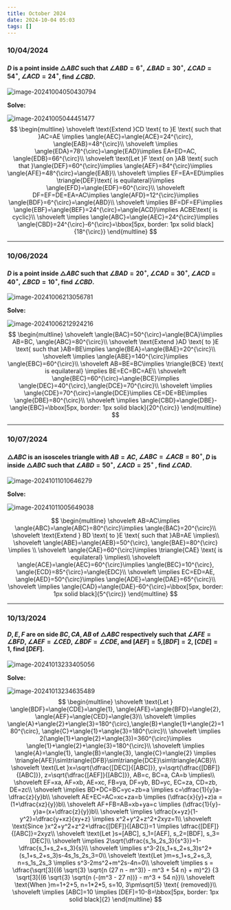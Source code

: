 ```yaml
---
title: October 2024
date: 2024-10-04 05:03
tags: []
---
```


### 10/04/2024

#### $D$ is a point inside $\triangle{ABC}$ such that $\angle{ABD}=6^{\circ}$, $\angle{BAD}=30^{\circ}$, $\angle{CAD}=54^{\circ}$, $\angle{ACD}=24^{\circ}$, find $\angle{CBD}$.

![image-20241004050430794](/assets/images/2024/image-20241004050430794.png)

**Solve:**

![image-20241005044451477](/assets/images/2024/image-20241004050848572.png)
$$
\begin{multline}
\shoveleft \text{Extend }CD \text{ to }E \text{ such that }AC=AE \implies \angle{AEC}=\angle{ACE}=24^{\circ}, \angle{EAB}=48^{\circ}\\
\shoveleft \implies \angle{EDA}=78^{\circ}=\angle{EAD}\implies EA=ED=AC, \angle{EDB}=66^{\circ}\\
\shoveleft \text{Let }F \text{ on }AB \text{ such that }\angle{DEF}=60^{\circ}\implies \angle{AEF}=84^{\circ}\implies \angle{AFE}=48^{\circ}=\angle{EAB}\\
\shoveleft \implies EF=EA=ED\implies \triangle{DEF}\text{ is equilateral}\implies \angle{EFD}=\angle{EDF}=60^{\circ}\\
\shoveleft DF=EF=DE=EA=AC\implies \angle{AFD}=12^{\circ}\implies \angle{BDF}=6^{\circ}=\angle{ABD}\\
\shoveleft \implies BF=DF=EF\implies \angle{EBF}=\angle{BEF}=24^{\circ}=\angle{ACD}\implies ACBE\text{ is cyclic}\\
\shoveleft \implies \angle{ABC}=\angle{AEC}=24^{\circ}\implies \angle{CBD}=24^{\circ}-6^{\circ}=\bbox[5px, border: 1px solid black]{18^{\circ}}
\end{multline}
$$

---

### 10/06/2024

#### $D$ is a point inside $\triangle{ABC}$ such that $\angle{BAD}=20^{\circ}$, $\angle{CAD}=30^{\circ}$, $\angle{ACD}=40^{\circ}$, $\angle{BCD}=10^{\circ}$, find $\angle{CBD}$.

![image-20241006213056781](/assets/images/2024/image-20241006213056781.png)

**Solve:**

![image-20241006212924216](/assets/images/2024/image-20241006212924216.png)
$$
\begin{multline}
\shoveleft \angle{BAC}=50^{\circ}=\angle{BCA}\implies AB=BC, \angle{ABC}=80^{\circ}\\
\shoveleft \text{Extend }AD \text{ to }E \text{ such that }AB=BE\implies \angle{BEA}=\angle{BAE}=20^{\circ}\\
\shoveleft \implies \angle{ABE}=140^{\circ}\implies \angle{EBC}=60^{\circ}\\
\shoveleft AB=BE=BC\implies \triangle{BCE} \text{ is equilateral} \implies BE=EC=BC=AE\\
\shoveleft \angle{BEC}=60^{\circ}=\angle{BCE}\implies \angle{DEC}=40^{\circ},\angle{DCE}=70^{\circ}\\
\shoveleft \implies \angle{CDE}=70^{\circ}=\angle{DCE}\implies CE=DE=BE\implies \angle{DBE}=80^{\circ}\\
\shoveleft \implies \angle{CBD}=\angle{DBE}-\angle{EBC}=\bbox[5px, border: 1px solid black]{20^{\circ}}
\end{multline}
$$

---

### 10/07/2024

#### $\triangle{ABC}$ is an isosceles triangle with $AB=AC$, $\angle{ABC}=\angle{ACB}=80^{\circ}$, $D$ is inside $\triangle{ABC}$ such that $\angle{ABD}=50^{\circ}$, $\angle{ACD}=25^{\circ}$ , find $\angle{CAD}$.

![image-20241011010646279](/assets/images/2024/image-20241011010646279.png)

**Solve:**

![image-20241011005649038](/assets/images/2024/image-20241011005649038.png)

$$
\begin{multline}
\shoveleft AB=AC\implies \angle{ABC}=\angle{ABC}=80^{\circ}\implies  \angle{BAC}=20^{\circ}\\
\shoveleft \text{Extend } BD \text{ to }E \text{ such that }AB=AE \implies\\
\shoveleft \angle{ABE}=\angle{AEB}=50^{\circ}, \angle{BAE}=80^{\circ} \implies \\
\shoveleft \angle{CAE}=60^{\circ}\implies \triangle{CAE} \text{ is equilateral} \implies\\
\shoveleft \angle{ACE}=\angle{AEC}=60^{\circ}\implies \angle{BEC}=10^{\circ}, \angle{ECD}=85^{\circ}=\angle{EDC}\\
\shoveleft \implies EC=ED=AE, \angle{AED}=50^{\circ}\implies \angle{ADE}=\angle{DAE}=65^{\circ}\\
\shoveleft \implies \angle{CAD}=\angle{DAE}-60^{\circ}=\bbox[5px, border: 1px solid black]{5^{\circ}}
\end{multline}
$$

---

### 10/13/2024

#### $D,E,F$ are on side $BC, CA, AB$ of $\triangle{ABC}$ respectively such that $\angle{AFE}=\angle{BFD}$, $\angle{AEF}=\angle{CED}$, $\angle{BDF}=\angle{CDE}$, and $[AEF]=5$,$[BDF]=2$, $[CDE]=1$, find $[DEF]$.

![image-20241013233405056](/assets/images/2024/image-20241010054600395.png)

**Solve:**

![image-20241013234635489](/assets/images/2024/image-20241013231222876.png)
$$
\begin{multline}
\shoveleft \text{Let } \angle{BDF}=\angle{CDE}=\angle{1}, \angle{AFE}=\angle{BFD}=\angle{2}, \angle{AEF}=\angle{CED}=\angle{3}\\
\shoveleft \implies \angle{A}+\angle{2}+\angle{3}=180^{\circ},\angle{B}+\angle{1}+\angle{2}=180^{\circ}, \angle{C}+\angle{1}+\angle{3}=180^{\circ}\\
\shoveleft \implies 2(\angle{1}+\angle{2}+\angle{3})=360^{\circ}\implies \angle{1}+\angle{2}+\angle{3}=180^{\circ}\\
\shoveleft \implies \angle{A}=\angle{1}, \angle{B}=\angle{3}, \angle{C}=\angle{2} \implies \triangle{AFE}\sim\triangle{DFB}\sim\triangle{DCE}\sim\triangle{ACB}\\
\shoveleft \text{Let }x=\sqrt{\dfrac{[DEC]}{[ABC]}}, y=\sqrt{\dfrac{[DBF]}{[ABC]}}, z=\sqrt{\dfrac{[AEF]}{[ABC]}}, AB=c, BC=a, CA=b \implies\\
\shoveleft  EF=xa, AF=xb, AE=xc, FB=ya, DF=yb, BD=yc, EC=za, CD=zb, DE=zc\\
\shoveleft \implies BD+DC=BC=yc+zb=a  \implies c=\dfrac{1}{y}a-\dfrac{z}{y}b\\
\shoveleft AE+EC=AC=xc+za=b \implies (\dfrac{x}{y}+z)a = (1+\dfrac{xz}{y})b\\
\shoveleft AF+FB=AB=xb+ya=c \implies (\dfrac{1}{y}-y)a=(x+\dfrac{z}{y})b\\
\shoveleft \implies \dfrac{x+yz}{1-y^2}=\dfrac{y+xz}{xy+z} \implies x^2+y^2+z^2+2xyz=1\\
\shoveleft \text{Since }x^2+y^2+z^2+\dfrac{[DEF]}{[ABC]}=1 \implies \dfrac{[DEF]}{[ABC]}=2xyz\\
\shoveleft \text{Let }s=[ABC], s_1=[AEF], s_2=[BDF], s_3=[DEC]\\
\shoveleft \implies 2\sqrt{\dfrac{s_1s_2s_3}{s^3}}=1-\dfrac{s_1+s_2+s_3}{s}\\
\shoveleft \implies s^3-2(s_1+s_2+s_3)s^2+(s_1+s_2+s_3)s-4s_1s_2s_3=0\\
\shoveleft \text{Let }m=s_1+s_2+s_3, n=s_1s_2s_3 \implies s^3-2ms^2+m^2s-4n=0\\
\shoveleft \implies s = \dfrac{\sqrt[3]{(6 \sqrt{3} \sqrt{n (27 n - m^3)} - m^3 + 54 n} + m)^2} {3 \sqrt[3]{(6 \sqrt{3} \sqrt{n (-(m^3 - 27 n))} - m^3 + 54 n}}\\
\shoveleft \text{When }m=1+2+5, n=1*2*5, s=10, 3\pm\sqrt{5} \text{ (removed)}\\
\shoveleft \implies [ABC]=10 \implies [DEF]=10-8=\bbox[5px, border: 1px solid black]{2}
\end{multline}
$$
